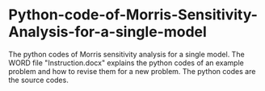 # Python-code-of-Morris-Sensitivity-Analysis-for-a-single-model
The python codes of Morris sensitivity analysis for a single model.
The WORD file "Instruction.docx" explains the python codes of an example problem and how to revise them for a new problem.
The python codes are the source codes.
